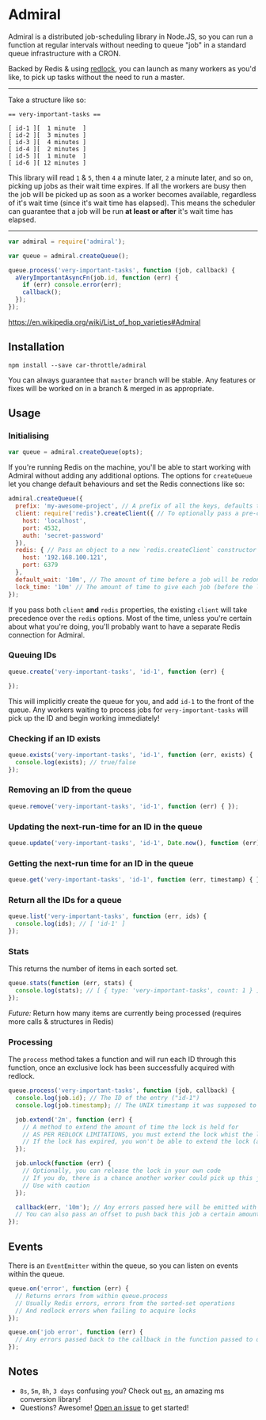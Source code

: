 # Admiral

Admiral is a distributed job-scheduling library in Node.JS, so you can run a function at regular intervals without
needing to queue "job" in a standard queue infrastructure with a CRON.

Backed by Redis & using [redlock](https://npm.im/redlock), you can launch as many workers as you'd like, to pick up
tasks without the need to run a master.

----

Take a structure like so:

```
== very-important-tasks ==

[ id-1 ][  1 minute  ]
[ id-2 ][  3 minutes ]
[ id-3 ][  4 minutes ]
[ id-4 ][  2 minutes ]
[ id-5 ][  1 minute  ]
[ id-6 ][ 12 minutes ]
```

This library will read `1` & `5`, then `4` a minute later, `2` a minute later, and so on, picking up jobs as their wait
time expires. If all the workers are busy then the job will be picked up as soon as a worker becomes available,
regardless of it's wait time (since it's wait time has elapsed). This means the scheduler can guarantee that a job will
be run **at least or after** it's wait time has elapsed.

----

```js
var admiral = require('admiral');

var queue = admiral.createQueue();

queue.process('very-important-tasks', function (job, callback) {
  aVeryImportantAsyncFn(job.id, function (err) {
    if (err) console.error(err);
    callback();
  });
});
```

https://en.wikipedia.org/wiki/List_of_hop_varieties#Admiral

## Installation

```
npm install --save car-throttle/admiral
```

You can always guarantee that `master` branch will be stable. Any features or fixes will be worked on in a branch &
merged in as appropriate.

## Usage

### Initialising

```js
var queue = admiral.createQueue(opts);
```

If you're running Redis on the machine, you'll be able to start working with Admiral without adding any additional
options. The options for `createQueue` let you change default behaviours and set the Redis connections like so:

```js
admiral.createQueue({
  prefix: 'my-awesome-project', // A prefix of all the keys, defaults to `admiral`, and should not be changed
  client: require('redis').createClient({ // To optionally pass a pre-configured Redis client
    host: 'localhost',
    port: 4532,
    auth: 'secret-password'
  }),
  redis: { // Pass an object to a new `redis.createClient` constructor
    host: '192.168.100.121',
    port: 6379
  },
  default_wait: '10m', // The amount of time before a job will be redone (can be overridden on a per-job basis)
  lock_time: '10m' // The amount of time to give each job (before the lock expires)
});
```

If you pass both `client` **and** `redis` properties, the existing `client` will take precedence over the `redis`
options. Most of the time, unless you're certain about what you're doing, you'll probably want to have a separate Redis
connection for Admiral.

### Queuing IDs

```js
queue.create('very-important-tasks', 'id-1', function (err) {

});
```

This will implicitly create the queue for you, and add `id-1` to the front of the queue. Any workers waiting to process
jobs for `very-important-tasks` will pick up the ID and begin working immediately!

### Checking if an ID exists

```js
queue.exists('very-important-tasks', 'id-1', function (err, exists) {
  console.log(exists); // true/false
});
```

### Removing an ID from the queue

```js
queue.remove('very-important-tasks', 'id-1', function (err) { });
```

### Updating the next-run-time for an ID in the queue

```js
queue.update('very-important-tasks', 'id-1', Date.now(), function (err) { });
```

### Getting the next-run time for an ID in the queue

```js
queue.get('very-important-tasks', 'id-1', function (err, timestamp) { });
```

### Return all the IDs for a queue

```js
queue.list('very-important-tasks', function (err, ids) {
  console.log(ids); // [ 'id-1' ]
});
```

### Stats

This returns the number of items in each sorted set.

```js
queue.stats(function (err, stats) {
  console.log(stats); // [ { type: 'very-important-tasks', count: 1 } ]
});
```

*Future:* Return how many items are currently being processed (requires more calls & structures in Redis)

### Processing

The `process` method takes a function and will run each ID through this function, once an exclusive lock has been
successfully acquired with redlock.

```js
queue.process('very-important-tasks', function (job, callback) {
  console.log(job.id); // The ID of the entry ("id-1")
  console.log(job.timestamp); // The UNIX timestamp it was supposed to run at

  job.extend('2m', function (err) {
    // A method to extend the amount of time the lock is held for
    // AS PER REDLOCK LIMITATIONS, you must extend the lock whist the lock is still acquired
    // If the lock has expired, you won't be able to extend the lock (and an error will be returned)
  });

  job.unlock(function (err) {
    // Optionally, you can release the lock in your own code
    // If you do, there is a chance another worker could pick up this job WHILST this worker still has this job
    // Use with caution
  });

  callback(err, '10m'); // Any errors passed here will be emitted with as a "job error" event
  // You can also pass an offset to push back this job a certain amount (overriding the default_wait time)
});
```

## Events

There is an `EventEmitter` within the queue, so you can listen on events within the queue.

```js
queue.on('error', function (err) {
  // Returns errors from within queue.process
  // Usually Redis errors, errors from the sorted-set operations
  // And redlock errors when failing to acquire locks
});

queue.on('job error', function (err) {
  // Any errors passed back to the callback in the function passed to queue.process will be emitted here
});
```

## Notes

- `8s`, `5m`, `8h`, `3 days` confusing you? Check out [`ms`](https://npm.im/ms), an amazing ms conversion library!
- Questions? Awesome! [Open an issue](https://github.com/car-throttle/admiral) to get started!
